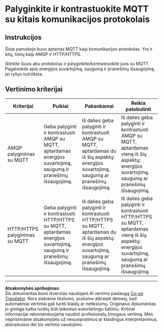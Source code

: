 <!--
CO_OP_TRANSLATOR_METADATA:
{
  "original_hash": "0d4033cdd7b5b5475c63770102e38480",
  "translation_date": "2025-08-28T19:58:57+00:00",
  "source_file": "1-getting-started/lessons/4-connect-internet/assignment.md",
  "language_code": "lt"
}
-->
# Palyginkite ir kontrastuokite MQTT su kitais komunikacijos protokolais

## Instrukcijos

Šioje pamokoje buvo aptartas MQTT kaip komunikacijos protokolas. Yra ir kitų, tokių kaip AMQP ir HTTP/HTTPS.

Ištirkite šiuos abu protokolus ir palyginkite/kontrastuokite juos su MQTT. Pagalvokite apie energijos suvartojimą, saugumą ir pranešimų išsaugojimą, jei ryšys nutrūksta.

## Vertinimo kriterijai

| Kriterijai | Puikiai | Pakankamai | Reikia patobulinti |
| ---------- | ------- | ---------- | ------------------- |
| AMQP palyginimas su MQTT | Geba palyginti ir kontrastuoti AMQP su MQTT, aptardamas energijos suvartojimą, saugumą ir pranešimų išsaugojimą. | Iš dalies geba palyginti ir kontrastuoti AMQP su MQTT, aptardamas du iš šių aspektų: energijos suvartojimą, saugumą ar pranešimų išsaugojimą. | Iš dalies geba palyginti ir kontrastuoti AMQP su MQTT, aptardamas vieną iš šių aspektų: energijos suvartojimą, saugumą ar pranešimų išsaugojimą. |
| HTTP/HTTPS palyginimas su MQTT | Geba palyginti ir kontrastuoti HTTP/HTTPS su MQTT, aptardamas energijos suvartojimą, saugumą ir pranešimų išsaugojimą. | Iš dalies geba palyginti ir kontrastuoti HTTP/HTTPS su MQTT, aptardamas du iš šių aspektų: energijos suvartojimą, saugumą ar pranešimų išsaugojimą. | Iš dalies geba palyginti ir kontrastuoti HTTP/HTTPS su MQTT, aptardamas vieną iš šių aspektų: energijos suvartojimą, saugumą ar pranešimų išsaugojimą. |

---

**Atsakomybės apribojimas**:  
Šis dokumentas buvo išverstas naudojant AI vertimo paslaugą [Co-op Translator](https://github.com/Azure/co-op-translator). Nors siekiame tikslumo, prašome atkreipti dėmesį, kad automatiniai vertimai gali turėti klaidų ar netikslumų. Originalus dokumentas jo gimtąja kalba turėtų būti laikomas autoritetingu šaltiniu. Kritinei informacijai rekomenduojama naudoti profesionalų žmogaus vertimą. Mes neprisiimame atsakomybės už nesusipratimus ar klaidingus interpretavimus, atsiradusius dėl šio vertimo naudojimo.